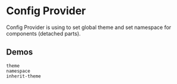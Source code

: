# Config Provider
Config Provider is using to set global theme and set namespace for components (detached parts).
## Demos
```demo
theme
namespace
inherit-theme
```